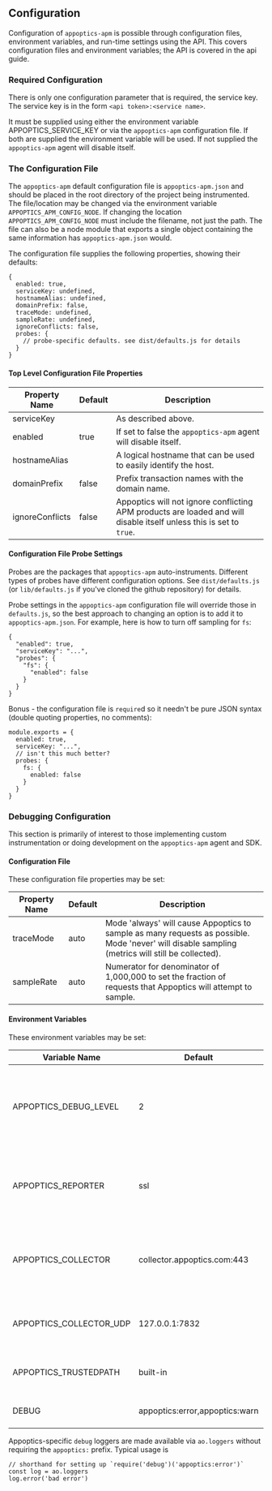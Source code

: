 ## Configuration ##

Configuration of `appoptics-apm` is possible through configuration files, environment variables, and run-time settings using the API. This covers configuration files and environment variables; the API is covered in the api guide.

### Required Configuration ###

There is only one configuration parameter that is required, the service key. The service key is in the form ``<api token>:<service name>``.

It must be supplied using either the environment variable APPOPTICS_SERVICE_KEY or via the `appoptics-apm` configuration file. If both are supplied the environment variable will be used. If not supplied the `appoptics-apm` agent will disable itself.

### The Configuration File ###

The `appoptics-apm` default configuration file is `appoptics-apm.json` and should be placed in the root directory of the project being instrumented. The file/location may be changed via the environment variable `APPOPTICS_APM_CONFIG_NODE`. If changing the location `APPOPTICS_APM_CONFIG_NODE` must include the filename, not just the path. The file can also be a node module that exports a single object containing the same information has `appoptics-apm.json` would.

The configuration file supplies the following properties, showing their defaults:

```
{
  enabled: true,
  serviceKey: undefined,
  hostnameAlias: undefined,
  domainPrefix: false,
  traceMode: undefined,
  sampleRate: undefined,
  ignoreConflicts: false,
  probes: {
    // probe-specific defaults. see dist/defaults.js for details
  }
}
```

#### Top Level Configuration File Properties ####

| Property Name        | Default  | Description |
| -------------------- | -------- | ----------- |
|serviceKey||As described above.|
|enabled|true|If set to false the `appoptics-apm` agent will disable itself.|
|hostnameAlias||A logical hostname that can be used to easily identify the host.|
|domainPrefix|false|Prefix transaction names with the domain name.|
|ignoreConflicts|false|Appoptics will not ignore conflicting APM products are loaded and will disable itself unless this is set to `true`.|

#### Configuration File Probe Settings ####

Probes are the packages that `appoptics-apm` auto-instruments. Different types of probes have different configuration options. See `dist/defaults.js` (or `lib/defaults.js` if you've cloned the github repository) for details.

Probe settings in the `appoptics-apm` configuration file will override those in `defaults.js`, so the best approach to changing an option is to add it to `appoptics-apm.json`. For example, here is how to turn off sampling for `fs`:

```
{
  "enabled": true,
  "serviceKey": "...",
  "probes": {
    "fs": {
      "enabled": false
    }
  }
}
```

Bonus - the configuration file is `require`d so it needn't be pure JSON syntax (double quoting properties, no comments):

```
module.exports = {
  enabled: true,
  serviceKey: "...",
  // isn't this much better?
  probes: {
    fs: {
      enabled: false
    }
  }
}
```

### Debugging Configuration ###

This section is primarily of interest to those implementing custom instrumentation or doing development on the `appoptics-apm` agent and SDK.

#### Configuration File ####

These configuration file properties may be set:

| Property Name        | Default  | Description |
| -------------------- | -------- | ----------- |
|traceMode|auto|Mode 'always' will cause Appoptics to sample as many requests as possible. Mode 'never' will disable sampling (metrics will still be collected).|
|sampleRate|auto|Numerator for denominator of 1,000,000 to set the fraction of requests that Appoptics will attempt to sample.|

#### Environment Variables ####

These environment variables may be set:

| Variable Name        | Default  | Description |
| -------------------- | -------- | ----------- |
|APPOPTICS_DEBUG_LEVEL|2|Logging level to adjust the logging verbosity. Increase the logging verbosity to one of the debug levels to get more detailed information. Possible values: 1 to 6|
|APPOPTICS_REPORTER|ssl|The reporter that will be used throughout the runtime of the app. Possible values: ssl, udp, file. This is typically used only for testing.|
|APPOPTICS_COLLECTOR|collector.appoptics.com:443|SSL collector endpoint address and port (only used if APPOPTICS_REPORTER = ssl). This is typically changed only for testing.|
|APPOPTICS_COLLECTOR_UDP|127.0.0.1:7832|UDP collector endpoint address and port (ignored unless APPOPTICS_REPORTER = udp).|
|APPOPTICS_TRUSTEDPATH|built-in|Path to the certificate used to verify the collector endpoint. Used only for testing.|
|DEBUG|appoptics:error,appoptics:warn|The node agent uses the [`debug`](https://www.npmjs.com/package/debug) package for logging.|

Appoptics-specific `debug` loggers are made available via `ao.loggers` without requiring the `appoptics:` prefix. Typical usage is

```
// shorthand for setting up `require('debug')('appoptics:error')`
const log = ao.loggers
log.error('bad error')
```
